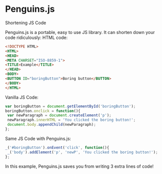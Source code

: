 # Penguins.js

Shortening JS Code

Penguins.js is a portable, easy to use JS library. It can shorten down your code ridiculously:
HTML code:
```html
<!DOCTYPE HTML>
<HTML>
<HEAD>
<META CHARSET="ISO-8859-1">
<TITLE>Example</TITLE>
</HEAD>
<BODY>
<BUTTON ID="boringButton">Boring button</BUTTON>
</BODY>
</HTML>
```
Vanilla JS Code:
```javascript
var boringButton = document.getElementById('boringButton');
boringButton.onclick = function(){
 var newParagraph = document.createElement('p');
 newParagraph.innerHTML = 'You clicked the boring button!';
 document.body.appendChild(newParagraph);
};
```
Same JS Code with Penguins.js:
```javascript
_('#boringButton').onEvent('click', function(){
 _('body').addElement('p', 'newP', 'You clicked the boring button!');
};
```
In this example, Penguins.js saves you from writing 3 extra lines of code!
